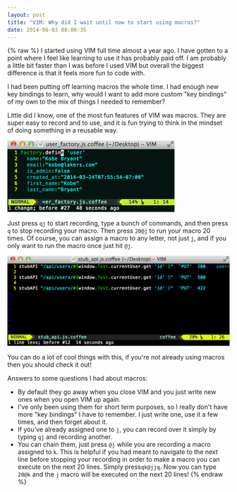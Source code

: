 ```yaml
---
layout: post
title: "VIM: Why did I wait until now to start using macros?"
date: 2014-06-03 08:00:35
---
```

{% raw %}
I started using VIM full time almost a year ago.  I have gotten to a point where I feel like learning to use it has probably paid off.  I am probably a little bit faster than I was before I used VIM but overall the biggest difference is that it feels more fun to code with.

I had been putting off learning macros the whole time.  I had enough new key bindings to learn, why would I want to add more custom "key bindings" of my own to the mix of things I needed to remember?

Little did I know, one of the most fun features of VIM was macros.  They are super easy to record and to use, and it is fun trying to think in the mindset of doing something in a reusable way.

![vimMacroAnimation1](/img/vimMacroAnimation1.gif)

Just press `qj` to start recording, type a bunch of commands, and then press `q` to stop recording your macro.  Then press `20@j` to run your macro 20 times.  Of course, you can assign a macro to any letter, not just `j`, and if you only want to run the macro once just hit `@j`.

![vimMacroAnimation2](/img/vimMacroAnimation2.gif)

You can do a lot of cool things with this, if you're not already using macros then you should check it out!

Answers to some questions I had about macros:

- By default they go away when you close VIM and you just write new ones when you open VIM up again.
- I've only been using them for short term purposes, so I really don't have more "key bindings" I have to remember.  I just write one, use it a few times, and then forget about it.
- If you've already assigned one to `j`, you can record over it simply by typing `qj` and recording another.
- You can chain them, just press `@j` while you are recording a macro assigned to `k`.  This is helpful if you had meant to navigate to the next line before stopping your recording in order to make a macro you can execute on the next 20 lines.  Simply press`qk@jjq`.  Now you can type `20@k` and the `j` macro will be executed on the next 20 lines!
{% endraw %}
